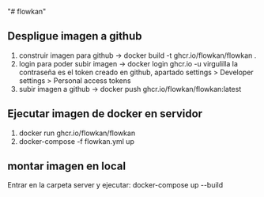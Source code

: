 "# flowkan" 

## Despligue imagen a github

 1. construir imagen para github ->  docker build -t ghcr.io/flowkan/flowkan .
 2. login para poder subir imagen -> docker login ghcr.io -u virgulilla
  la contraseña es el token creado en github, apartado settings > Developer settings > Personal access tokens
3. subir imagen a github -> docker push ghcr.io/flowkan/flowkan:latest

## Ejecutar imagen de docker en servidor
1. docker run ghcr.io/flowkan/flowkan
2. docker-compose -f flowkan.yml up

## montar imagen en local
Entrar en la carpeta server y ejecutar: docker-compose up --build